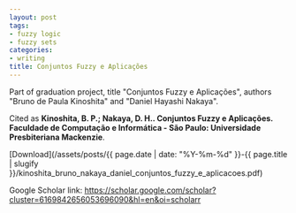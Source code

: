 ```yaml
---
layout: post
tags:
- fuzzy logic
- fuzzy sets
categories:
- writing
title: Conjuntos Fuzzy e Aplicações
---
```


Part of graduation project, title "Conjuntos Fuzzy e Aplicações", authors "Bruno de Paula Kinoshita"
and "Daniel Hayashi Nakaya".

Cited as **Kinoshita, B. P.; Nakaya, D. H.. Conjuntos Fuzzy e Aplicações. Faculdade de Computação e
Informática - São Paulo: Universidade Presbiteriana Mackenzie**.

[Download](/assets/posts/{{ page.date | date: "%Y-%m-%d" }}-{{ page.title | slugify }}/kinoshita_bruno_nakaya_daniel_conjuntos_fuzzy_e_aplicacoes.pdf)

Google Scholar link: https://scholar.google.com/scholar?cluster=6169842656053696090&hl=en&oi=scholarr
